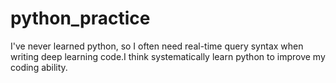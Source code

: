 # python_practice
I've never learned python, so I often need real-time query syntax when writing deep learning code.I think systematically learn python to improve my coding ability.
